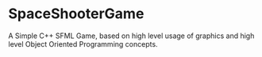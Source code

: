 # SpaceShooterGame
A Simple C++ SFML Game, based on high level usage of graphics and high level Object Oriented Programming concepts.
